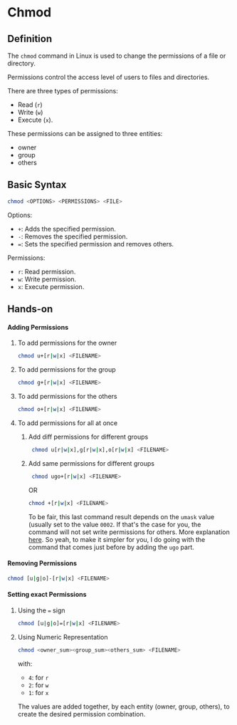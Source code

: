 # Chmod

## Definition
The `chmod` command in Linux is used to change the permissions of a file or directory.

Permissions control the access level of users to files and directories.

There are three types of permissions:
- Read (`r`)
- Write (`w`)
- Execute (`x`).

These permissions can be assigned to three entities:
- owner
- group
- others

## Basic Syntax

```bash
chmod <OPTIONS> <PERMISSIONS> <FILE>
```

Options:
- `+`: Adds the specified permission.
- `-`: Removes the specified permission.
- `=`: Sets the specified permission and removes others.

Permissions:

- `r`: Read permission.
- `w`: Write permission.
- `x`: Execute permission.

## Hands-on

#### Adding Permissions
1. To add permissions for the owner
    ```bash
    chmod u+[r|w|x] <FILENAME>
    ```

2. To add permissions for the group
    ```bash
    chmod g+[r|w|x] <FILENAME>
    ```

3. To add permissions for the others
    ```bash
    chmod o+[r|w|x] <FILENAME>
    ```

4. To add permissions for all at once
    1. Add diff permissions for different groups
       ```bash
        chmod u[r|w|x],g[r|w|x],o[r|w|x] <FILENAME>
        ```
    2. Add same permissions for different groups
       ```bash
        chmod ugo+[r|w|x] <FILENAME>
        ```
       OR
        ```bash
        chmod +[r|w|x] <FILENAME>
       ```
       To be fair, this last command result depends on the `umask` value (usually set to the value `0002`.
       If that's the case for you, the command will not set write permissions for others. More explanation [here](https://unix.stackexchange.com/questions/429421/why-does-chmod-w-not-give-write-permission-to-othero).
       So yeah, to make it simpler for you, I do going with the command that comes just before by adding the `ugo` part.

#### Removing Permissions

```bash
chmod [u|g|o]-[r|w|x] <FILENAME>
```

#### Setting exact Permissions
1. Using the `=` sign
   ```bash
   chmod [u|g|o]=[r|w|x] <FILENAME>
   ```
2. Using Numeric Representation
   ```bash
   chmod <owner_sum><group_sum><others_sum> <FILENAME>
   ```
   with:

    - `4`: for `r`
    - `2`: for `w`
    - `1`: for `x`

   The values are added together, by each entity (owner, group, others), to create the desired permission combination.
